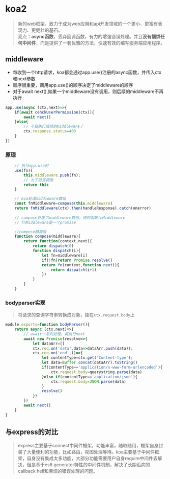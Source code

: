 # koa2
> 新的web框架，致力于成为web应用和api开发领域的一个更小、更富有表现力、更健壮的基石。  
> 亮点：**async函数**，丢弃回调函数，有力的增强错误处理。并且**没有捆绑任何中间件**，而是提供了一套优雅的方法，快速有效的编写服务端应用程序。

## middleware
 - 每收到一个http请求，koa都会通过app.use()注册的async函数，并传入ctx和next参数
 - 顺序很重要，调用app.use()的顺序决定了middleware的顺序
 - 对于await next(),如果一个middleware没有调用，则后续的middleware不再执行

```javascript
app.use(async (ctx,next)=>{
    if(await cehckUserPermission(ctx)){
        await next()
    }else{
        // 不会执行后续的middleware了
        ctx.response.status=403
    }
})
```
### 原理
```javascript
    // 执行app.use时
    use(fn){
        this.middleware.push(fn);
        // 为了链式调用
        return this
    }

    // koa处理middleware数组
    const fnMiddleware=compose(this.middleware)
    return fnMiddleware(ctx).then(handleResponse).catch(onerror)
    
    // compose处理了middleware数组，得到函数fnMiddleware
    // fnMiddleware是一个promise

    //compose精简版
    function compose(middleware){
        return function(context,next){
            return dispatch(0)
            function dispatch(i){
                let fn=middleware[i]
                if(!fn)return Promise.resolve()
                return fn(context,function next(){
                    return dispatch(i+1)
                })
            }
        }
    }
```

### bodyparser实现
> 将请求的查询字符串转换成对象，挂在`ctx.request.body`上
```javascript
module.exports=function bodyParser(){
    return async (ctx,next)=>{
        // await一系列处理，再执行next
        await new Promise(resolve=>{
            let dataArr=[]
            ctx.req.on('data',data=>dataArr.push(data));
            ctx.req.on('end',()=>{
                let contentType=ctx.get('Content-type');
                let data=Buffer.concat(dataArr).toString()
                if(contentType=='application/x-www-form-urlencoded'){
                    ctx.request.body=querystring.parse(data)
                }else if(contentType=='application/json'){
                    ctx.request.body=JSON.parse(data)
                }
                resolve()
            })
        })
        await next()
    }
}
```

## 与express的对比
> express主要基于connect中间件框架，功能丰富，随取随用，框架自身封装了大量便利的功能，比如路由，视图处理等待。koa主要基于中间件框架，自身没有集成太多功能，大部分功能需要用户自身require中间件去解决，但是基于es6 generator特性的中间件机制，解决了长期诟病的callback hell和麻烦的错误处理的问题。